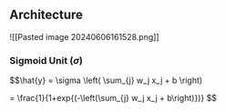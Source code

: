## Architecture
![[Pasted image 20240606161528.png]]
### Sigmoid Unit ($\sigma$)
$$\hat{y} = \sigma \left( \sum_{j} w_j x_j + b \right)

= \frac{1}{1+exp{(-\left(\sum_{j} w_j x_j + b\right)})}
$$
